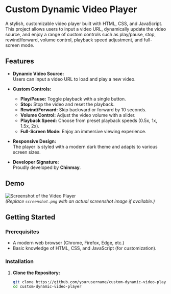 # Custom Dynamic Video Player

A stylish, customizable video player built with HTML, CSS, and JavaScript. This project allows users to input a video URL, dynamically update the video source, and enjoy a range of custom controls such as play/pause, stop, rewind/forward, volume control, playback speed adjustment, and full-screen mode.

## Features

- **Dynamic Video Source:**  
  Users can input a video URL to load and play a new video.

- **Custom Controls:**  
  - **Play/Pause:** Toggle playback with a single button.
  - **Stop:** Stop the video and reset the playback.
  - **Rewind/Forward:** Skip backward or forward by 10 seconds.
  - **Volume Control:** Adjust the video volume with a slider.
  - **Playback Speed:** Choose from preset playback speeds (0.5x, 1x, 1.5x, 2x).
  - **Full-Screen Mode:** Enjoy an immersive viewing experience.

- **Responsive Design:**  
  The player is styled with a modern dark theme and adapts to various screen sizes.

- **Developer Signature:**  
  Proudly developed by **Chinmay**.

## Demo

![Screenshot of the Video Player](screenshot.png)  
*(Replace `screenshot.png` with an actual screenshot image if available.)*

## Getting Started

### Prerequisites

- A modern web browser (Chrome, Firefox, Edge, etc.)
- Basic knowledge of HTML, CSS, and JavaScript (for customization).

### Installation

1. **Clone the Repository:**

   ```bash
   git clone https://github.com/yourusername/custom-dynamic-video-player.git
   cd custom-dynamic-video-player
